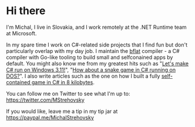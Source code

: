 # Hi there

I'm Michal, I live in Slovakia, and I work remotely at the .NET Runtime team at Microsoft.

In my spare time I work on C#-related side projects that I find fun but don't particularly overlap with my day job. I maintain the [bflat](https://github.com/MichalStrehovsky/bflat) compiler - a C# compiler with Go-like tooling to build small and selfconained apps by default. You might also know me from my greatest hits such as "[Let's make C# run on Windows 3.11!](https://twitter.com/MStrehovsky/status/1215331352352034818)", "[How about a snake game in C# running on DOS?](https://twitter.com/MStrehovsky/status/1218966180104458240)". I also write articles such as the one on how I built a fully [self-contained game in C# in 8 kilobytes](https://medium.com/@MStrehovsky/building-a-self-contained-game-in-c-under-8-kilobytes-74c3cf60ea04?sk=334b06f72dad47f15d0ba0cc6a502487).

You can follow me on Twitter to see what I'm up to: https://twitter.com/MStrehovsky

If you would like, leave me a tip in my tip jar at https://paypal.me/MichalStrehovsky
